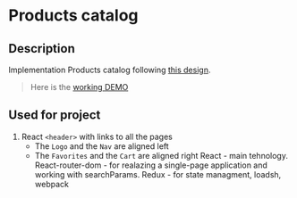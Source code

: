 # Products catalog
## Description
Implementation Products catalog following [this design](https://www.figma.com/file/uEetgWenSRxk9jgiym6Yzp/Phone-catalog-redesign?node-id=1%3A2).

> Here is the [working DEMO](https://no4kar.github.io/react_phone-catalog/)

## Used for project
1. React `<header>` with links to all the pages
    - The `Logo` and the `Nav` are aligned left
    - The `Favorites` and the `Cart` are aligned right
  React - main tehnology.
  React-router-dom - for realazing a single-page application and working with searchParams.
  Redux - for state managment, loadsh, webpack
